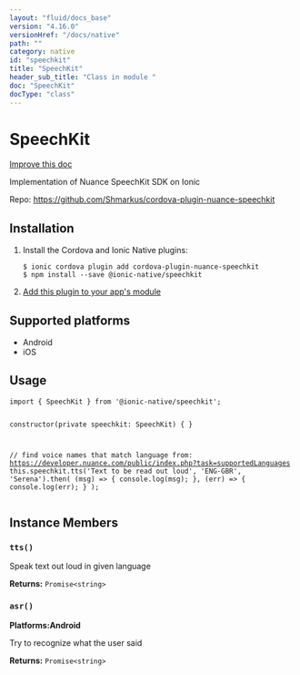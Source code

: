 ```yaml
---
layout: "fluid/docs_base"
version: "4.16.0"
versionHref: "/docs/native"
path: ""
category: native
id: "speechkit"
title: "SpeechKit"
header_sub_title: "Class in module "
doc: "SpeechKit"
docType: "class"
---
```


<h1 class="api-title">SpeechKit</h1>

<a class="improve-v2-docs" href="http://github.com/ionic-team/ionic-native/edit/master/src/@ionic-native/plugins/speechkit/index.ts#L1">
  Improve this doc
</a>







<p>Implementation of Nuance SpeechKit SDK on Ionic</p>


<p>Repo:
  <a href="https://github.com/Shmarkus/cordova-plugin-nuance-speechkit">
    https://github.com/Shmarkus/cordova-plugin-nuance-speechkit
  </a>
</p>


<h2><a class="anchor" name="installation" href="#installation"></a>Installation</h2>
<ol class="installation">
  <li>Install the Cordova and Ionic Native plugins:<br>
    <pre><code class="nohighlight">$ ionic cordova plugin add cordova-plugin-nuance-speechkit
$ npm install --save @ionic-native/speechkit
</code></pre>
  </li>
  <li><a href="https://ionicframework.com/docs/native/#Add_Plugins_to_Your_App_Module">Add this plugin to your app's module</a></li>
</ol>



<h2><a class="anchor" name="platforms" href="#platforms"></a>Supported platforms</h2>
<ul>
  <li>Android</li><li>iOS</li>
</ul>






<h2><a class="anchor" name="usage" href="#usage"></a>Usage</h2>
<pre><code class="lang-typescript">import { SpeechKit } from &#39;@ionic-native/speechkit&#39;;

constructor(private speechkit: SpeechKit) { }


// find voice names that match language from: https://developer.nuance.com/public/index.php?task=supportedLanguages
this.speechkit.tts(&#39;Text to be read out loud&#39;, &#39;ENG-GBR&#39;, &#39;Serena&#39;).then(
  (msg) =&gt; { console.log(msg); },
  (err) =&gt; { console.log(err); }
);
</code></pre>








<h2><a class="anchor" name="instance-members" href="#instance-members"></a>Instance Members</h2>
<h3><a class="anchor" name="tts" href="#tts"></a><code>tts()</code></h3>


Speak text out loud in given language


<div class="return-value" markdown="1">
  <i class="icon ion-arrow-return-left"></i>
  <b>Returns:</b> <code>Promise&lt;string&gt;</code> 
</div><h3><a class="anchor" name="asr" href="#asr"></a><code>asr()</code></h3>



<p>
  <strong>Platforms:</strong><strong class="tag">Android</strong>&nbsp;</p>


Try to recognize what the user said


<div class="return-value" markdown="1">
  <i class="icon ion-arrow-return-left"></i>
  <b>Returns:</b> <code>Promise&lt;string&gt;</code> 
</div>





